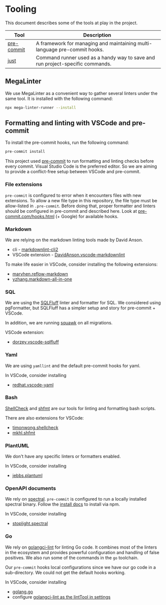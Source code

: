 # Tooling

This document describes some of the tools at play in the project.

| Tool                                  | Description                                                                   |
|---------------------------------------|-------------------------------------------------------------------------------|
| [pre-commit](https://pre-commit.com/) | A framework for managing and maintaining multi-language pre-commit hooks.     |
| [just](https://github.com/casey/just) | Command runner used as a handy way to save and run project-specific commands. |

## MegaLinter

We use MegaLinter as a convenient way to gather several linters under the same
tool. It is installed with the following command:

```bash
npx mega-linter-runner --install
```

## Formatting and linting with VSCode and pre-commit

To install the pre-commit hooks, run the following command:

```bash
pre-commit install
```

This project used [pre-commit](https://pre-commit.com/) to run formatting and
linting checks before every commit. Visual Studio Code is the preferred editor.
So we are aiming to provide a conflict-free setup between VSCode and pre-commit.

### File extensions

`pre-commit` is configured to error when it encounters files with new
extensions. To allow a new file type in this repository, the file type must be
allow-listed in `.pre-commit`. Before doing that, proper formatter and linters
should be configured in pre-commit and described here. Look at
[pre-commit.com/hooks.html](https://pre-commit.com/hooks.html) (+ Google) for
available hooks.

### Markdown

We are relying on the markdown linting tools made by David Anson.

* cli - [markdownlint-cli2](https://github.com/DavidAnson/markdownlint-cli2)
* VSCode extension - [DavidAnson.vscode-markdownlint](https://marketplace.visualstudio.com/items?itemName=DavidAnson.vscode-markdownlint)

To make life easier in VSCode, consider installing the following extensions:

* [marvhen.reflow-markdown](https://marketplace.visualstudio.com/items?itemName=marvhen.reflow-markdown)
* [yzhang.markdown-all-in-one](https://marketplace.visualstudio.com/items?itemName=yzhang.markdown-all-in-one)

### SQL

We are using the [SQLFluff](https://docs.sqlfluff.com/en/stable/) linter and
formatter for SQL. We considered using pgFormatter, but SQLFluff has a simpler
setup and story for pre-commit + VSCode.

In addition, we are running [squawk](https://github.com/sbdchd/squawk) on all
migrations.

VSCode extension:

* [dorzey.vscode-sqlfluff](https://marketplace.visualstudio.com/items?itemName=dorzey.vscode-sqlfluff)

### Yaml

We are using `yamllint` and the default pre-commit hooks for yaml.

In VSCode, consider installing

* [redhat.vscode-yaml](https://marketplace.visualstudio.com/items?itemName=redhat.vscode-yaml)

### Bash

[ShellCheck](https://github.com/koalaman/shellcheck) and
[shfmt](https://github.com/mvdan/sh) are our tools for linting and formatting bash
scripts.

There are also extensions for VSCode:

* [timonwong.shellcheck](https://marketplace.visualstudio.com/items?itemName=timonwong.shellcheck)
* [mkhl.shfmt](https://marketplace.visualstudio.com/items?itemName=mkhl.shellcheck)

### PlantUML

We don't have any specific linters or formatters enabled.

In VSCode, consider installing

* [jebbs.plantuml](https://marketplace.visualstudio.com/items?itemName=jebbs.plantuml)

### OpenAPI documents

We rely on [spectral](https://github.com/stoplightio/spectral). `pre-commit` is
configured to run a locally installed spectral binary. Follow the
[install docs](https://github.com/stoplightio/spectral?tab=readme-ov-file#-installation)
to install via npm.

In VSCode, consider installing

* [stoplight.spectral](https://marketplace.visualstudio.com/items?itemName=stoplight.spectral)

### Go

We rely on [golangci-lint](https://golangci-lint.run/) for linting Go code. It
combines most of the linters in the ecosystem and provides powerful
configuration and handling of false positives. We also run some of the commands
in the `go` toolchain.

Our `pre-commit` hooks local configurations since we have our go code in a
sub-directory. We could not get the default hooks working.

In VSCode, consider installing

* [golang.go](https://marketplace.visualstudio.com/items?itemName=golang.Go)
* configure [golangci-lint as the lintTool in settings](https://golangci-lint.run/welcome/integrations/)
